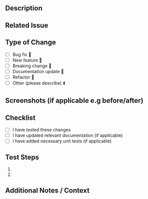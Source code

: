 ## Description

<!-- Provide a short summary of the changes in this PR -->
<!-- Add more context to facilitate the reviewing process if needed -->

## Related Issue

<!-- Reference the issue this PR addresses (e.g., fixes: #123, closes: #123, relates: #12312) -->

## Type of Change

- [ ] Bug fix 🐛
- [ ] New feature 🚀
- [ ] Breaking change 🚨
- [ ] Documentation update 📖
- [ ] Refactor 🔨
- [ ] Other (please describe) ⬇️

## Screenshots (if applicable e.g before/after)

<!-- Add screenshots or GIFs to illustrate changes if necessary -->

## Checklist

- [ ] I have tested these changes
- [ ] I have updated relevant documentation (if applicable)
- [ ] I have added necessary unit tests (if applicable)

## Test Steps

<!-- Be as descriptive as possible to facilitate the reviewing process -->

1.
2.

## Additional Notes / Context

<!-- Add any other context or details about the PR -->
